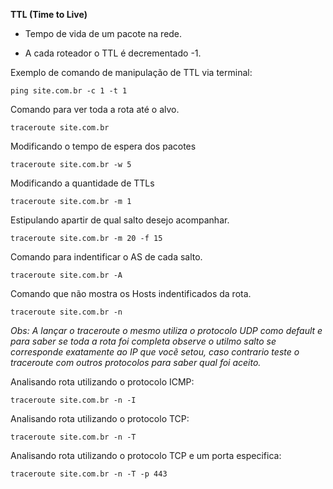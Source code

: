 
**TTL (Time to Live)**

- Tempo de vida de um pacote na rede.

- A cada roteador o TTL é decrementado -1.

Exemplo de comando de manipulação de TTL via terminal:

`ping site.com.br -c 1 -t 1 `

Comando para ver toda a rota até o alvo.

`traceroute site.com.br`

Modificando o tempo de espera dos pacotes

`traceroute site.com.br -w 5`

Modificando a quantidade de TTLs

`traceroute site.com.br -m 1`

Estipulando apartir de qual salto desejo acompanhar.

`traceroute site.com.br -m 20 -f 15`

Comando para indentificar o AS de cada salto.

`traceroute site.com.br -A`

Comando que não mostra os Hosts indentificados da rota.

`traceroute site.com.br -n`

*Obs: A lançar o traceroute o mesmo utiliza o protocolo UDP como default e para saber se toda a rota foi completa observe o utilmo salto se corresponde exatamente 
ao IP que vocẽ setou, caso contrario teste o traceroute com outros protocolos para saber qual foi aceito.*

Analisando rota utilizando o protocolo ICMP:

`traceroute site.com.br -n -I`

Analisando rota utilizando o protocolo TCP:

`traceroute site.com.br -n -T`

Analisando rota utilizando o protocolo TCP e um porta especifica:

`traceroute site.com.br -n -T -p 443`





